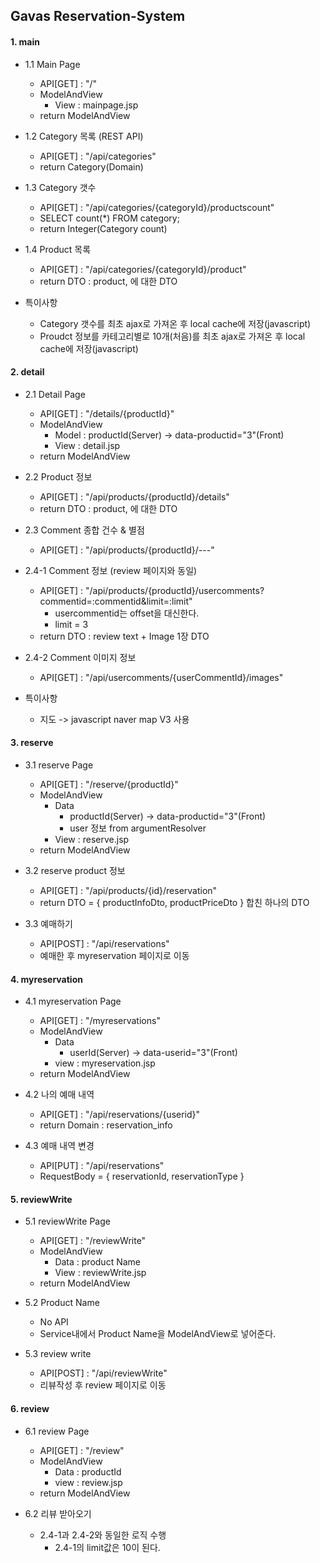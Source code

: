 ## Gavas Reservation-System

#### 1. main
- 1.1 Main Page
	- API[GET] : "/"
	- ModelAndView
		- View : mainpage.jsp
	- return ModelAndView

- 1.2 Category 목록 (REST API)
	- API[GET] : "/api/categories"
	- return Category(Domain)

- 1.3 Category 갯수
	- API[GET] : "/api/categories/{categoryId}/productscount"
	- SELECT count(*) FROM category;
	- return Integer(Category count)

- 1.4 Product 목록
	- API[GET] : "/api/categories/{categoryId}/product"
	- return DTO : product, 에 대한 DTO

- 특이사항
	- Category 갯수를 최초 ajax로 가져온 후 local cache에 저장(javascript)
	- Proudct 정보를 카테고리별로 10개(처음)를 최초 ajax로 가져온 후 local cache에 저장(javascript)

#### 2. detail
- 2.1 Detail Page
	- API[GET] : "/details/{productId}"
	- ModelAndView
		- Model : productId(Server) -> data-productid="3"(Front)
		- View : detail.jsp
	- return ModelAndView

- 2.2 Product 정보
	- API[GET] : "/api/products/{productId}/details"
	- return DTO : product, 에 대한 DTO

- 2.3 Comment 종합 건수 & 별점
	- API[GET] : "/api/products/{productId}/---"

- 2.4-1 Comment 정보 (review 페이지와 동일)
	- API[GET] : "/api/products/{productId}/usercomments?commentid=:commentid&limit=:limit"
		- usercommentid는 offset을 대신한다.
		- limit = 3
	- return DTO : review text + Image 1장 DTO

- 2.4-2 Comment 이미지 정보
	- API[GET] : "/api/usercomments/{userCommentId}/images"

- 특이사항
	- 지도 -> javascript naver map V3 사용

#### 3. reserve
- 3.1 reserve Page
	- API[GET] : "/reserve/{productId}"
	- ModelAndView
		- Data
			- productId(Server) -> data-productid="3"(Front)
			- user 정보 from argumentResolver
		- View : reserve.jsp
	- return ModelAndView

- 3.2 reserve product 정보
	- API[GET] : "/api/products/{id}/reservation"
	- return DTO = {
		productInfoDto,
		productPriceDto
		} 합친 하나의 DTO

- 3.3 예매하기
	- API[POST] : "/api/reservations"
	- 예매한 후 myreservation 페이지로 이동

#### 4. myreservation
- 4.1 myreservation Page
	- API[GET] : "/myreservations"
	- ModelAndView
		- Data
			- userId(Server) -> data-userid="3"(Front)
		- view : myreservation.jsp
	- return ModelAndView

- 4.2 나의 예매 내역
	- API[GET] : "/api/reservations/{userid}"
	- return Domain : reservation_info

- 4.3 예매 내역 변경
	- API[PUT] : "/api/reservations"
	- RequestBody = {
		reservationId,
		reservationType
	}

#### 5. reviewWrite
- 5.1 reviewWrite Page
	- API[GET] : "/reviewWrite"
	- ModelAndView
		- Data : product Name
		- View : reviewWrite.jsp
	- return ModelAndView

- 5.2 Product Name
	- No API
	- Service내에서 Product Name을 ModelAndView로 넣어준다.

- 5.3 review write
	- API[POST] : "/api/reviewWrite"
	- 리뷰작성 후 review 페이지로 이동

#### 6. review
- 6.1 review Page
	- API[GET] : "/review"
	- ModelAndView
		- Data : productId
		- view : review.jsp
	- return ModelAndView

- 6.2 리뷰 받아오기
	- 2.4-1과 2.4-2와 동일한 로직 수행
		- 2.4-1의 limit값은 10이 된다.
